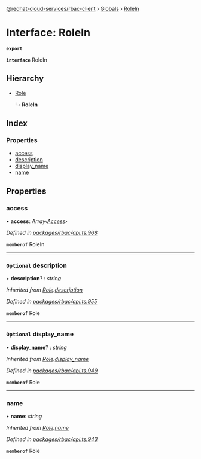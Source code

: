 [@redhat-cloud-services/rbac-client](../README.md) › [Globals](../globals.md) › [RoleIn](rolein.md)

# Interface: RoleIn

**`export`** 

**`interface`** RoleIn

## Hierarchy

* [Role](role.md)

  ↳ **RoleIn**

## Index

### Properties

* [access](rolein.md#access)
* [description](rolein.md#optional-description)
* [display_name](rolein.md#optional-display_name)
* [name](rolein.md#name)

## Properties

###  access

• **access**: *Array‹[Access](access.md)›*

*Defined in [packages/rbac/api.ts:968](https://github.com/leSamo/javascript-clients/blob/master/packages/rbac/api.ts#L968)*

**`memberof`** RoleIn

___

### `Optional` description

• **description**? : *string*

*Inherited from [Role](role.md).[description](role.md#optional-description)*

*Defined in [packages/rbac/api.ts:955](https://github.com/leSamo/javascript-clients/blob/master/packages/rbac/api.ts#L955)*

**`memberof`** Role

___

### `Optional` display_name

• **display_name**? : *string*

*Inherited from [Role](role.md).[display_name](role.md#optional-display_name)*

*Defined in [packages/rbac/api.ts:949](https://github.com/leSamo/javascript-clients/blob/master/packages/rbac/api.ts#L949)*

**`memberof`** Role

___

###  name

• **name**: *string*

*Inherited from [Role](role.md).[name](role.md#name)*

*Defined in [packages/rbac/api.ts:943](https://github.com/leSamo/javascript-clients/blob/master/packages/rbac/api.ts#L943)*

**`memberof`** Role
